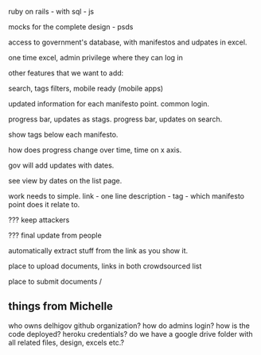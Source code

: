 ruby on rails - with sql - js

mocks for the complete design - psds

access to government's database, with manifestos and udpates in excel.

one time excel, admin privilege where they can log in

other features that we want to add:

search, tags filters, mobile ready (mobile apps)

updated information for each manifesto point. common login.

progress bar, updates as stags.
progress bar, updates on search.

show tags below each manifesto.

how does progress change over time, time on x axis.

gov will add updates with dates.

see view by dates on the list page.

work needs to simple. link - one line description - tag - which manifesto point
does it relate to.

??? keep attackers

??? final update from people

automatically extract stuff from the link as you show it.

place to upload documents, links in both crowdsourced list

place to submit documents /



things from Michelle
---------------------

who owns delhigov github organization?
how do admins login?
how is the code deployed? heroku credentials?
do we have a google drive folder with all related files, design, excels etc.?



